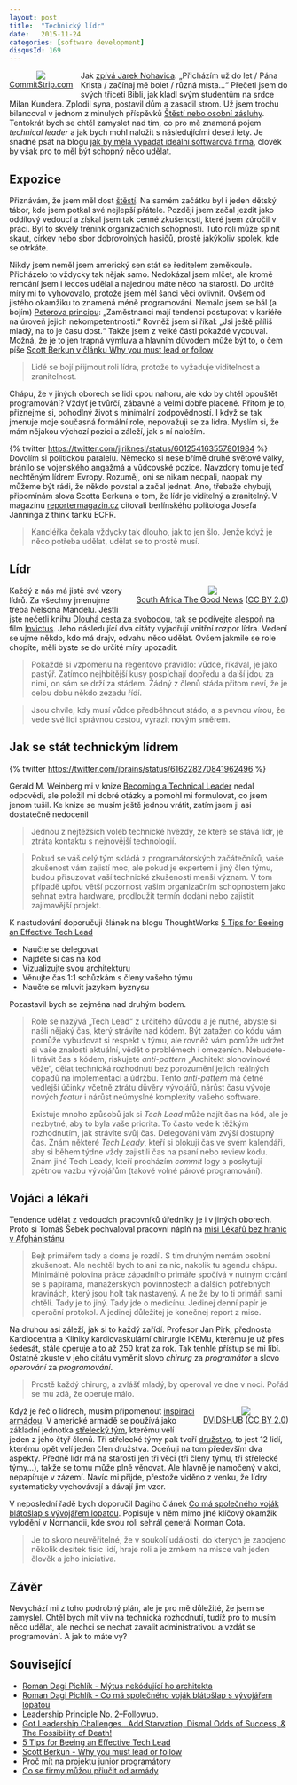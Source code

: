 ```yaml
---
layout: post
title:  "Technický lídr"
date:   2015-11-24
categories: [software development]
disqusId: 169
---
```

<div style="float: left; margin: 0 1em 1em 0; text-align: center;"><a href="http://www.commitstrip.com/en/2015/03/26/are-you-still-a-coder/"><img src="http://www.commitstrip.com/wp-content/uploads/2015/03/Strip-depuis-combien-de-temps-650-finalenglsih1.jpg" style="width: auto; height: auto;max-width: 400px;" /></a><br/><a href="http://www.commitstrip.com/en/2015/03/26/are-you-still-a-coder/">CommitStrip.com</a></div>Jak <a href="http://www.nohavica.cz/cz/tvorba/archiv/triatricet/triatricet.htm">zpívá Jarek Nohavica</a>: „Přicházím už do let / Pána Krista / začínaj mě bolet / různá místa...“ Přečetl jsem do svých třiceti Bibli, jak kladl svým studentům na srdce Milan Kundera. Zplodil syna, postavil dům a zasadil strom. Už jsem trochu bilancoval v jednom z minulých příspěvků <a href="/item/151">Štěstí nebo osobní zásluhy</a>. Tentokrát bych se chtěl zamyslet nad tím, co pro mě znamená pojem <em>technical leader</em> a jak bych mohl naložit s následujícími deseti lety. Je snadné psát na blogu <a href="/item/168"> jak by měla vypadat ideální softwarová firma</a>, člověk by však pro to měl být schopný něco udělat.

<div style="clear: both"></div>
<!--more-->

Expozice
------

Přiznávám, že jsem měl dost <a href="/item/151">štěstí</a>. Na samém začátku byl i jeden dětský tábor, kde jsem potkal své nejlepší přátele. Později jsem začal jezdit jako oddílový vedoucí a získal jsem tak cenné zkušenosti, které jsem zúročil v práci. Byl to skvělý trénink organizačních schopností. Tuto roli může splnit skaut, církev nebo sbor dobrovolných hasičů, prostě jakýkoliv spolek, kde se otrkáte.

Nikdy jsem neměl jsem americký sen stát se ředitelem zeměkoule. Přicházelo to vždycky tak nějak samo. Nedokázal jsem mlčet, ale kromě remcání jsem i leccos udělal a najednou máte něco na starosti. Do určité míry mi to vyhovovalo, protože jsem měl šanci věci ovlivnit. Ovšem od jistého okamžiku to znamená méně programování. Nemálo jsem se bál (a bojím) <a href="https://cs.wikipedia.org/wiki/Peter%C5%AFv_princip">Peterova principu</a>: „Zaměstnanci mají tendenci postupovat v kariéře na úroveň jejich nekompetentnosti.“ Rovněž jsem si říkal: „Jsi ještě příliš mladý, na to je času dost.“ Takže jsem z velké části pokaždé vycouval. Možná, že je to jen trapná výmluva a hlavním důvodem může být to, o čem píše <a href="http://scottberkun.com/essays/42-why-you-must-lead-or-follow/">Scott Berkun v článku Why you must lead or follow</a>
<blockquote>Lidé se bojí přijmout roli lídra, protože to vyžaduje viditelnost a zranitelnost.</blockquote>Chápu, že v jiných oborech se lidi cpou nahoru, ale kdo by chtěl opouštět programování? Vždyť je tvůrčí, zábavné a velmi dobře placené. Přitom je to, přiznejme si, pohodlný život s minimální zodpovědností. I když se tak jmenuje moje současná formální role, nepovažuji se za lídra. Myslím si, že mám nějakou výchozí pozici a záleží, jak s ní naložím.

{% twitter https://twitter.com/jiriknesl/status/601254163557801984 %}
Dovolím si politickou paralelu. Německo si nese břímě druhé světové války, bránilo se vojenského angažmá a vůdcovské pozice. Navzdory tomu je teď nechtěným lídrem Evropy. Rozuměj, oni se nikam necpali, naopak my můžeme být rádi, že někdo povstal a začal jednat. Ano, třebaže chybují, připomínám slova Scotta Berkuna o tom, že lídr je viditelný a zranitelný. V magazínu <a href="http://reportermagazin.cz/nadmocnost-nemecko/">reportermagazin.cz</a> citovali berlínského politologa Josefa Janninga z think tanku ECFR.

<blockquote>Kancléřka čekala vždycky tak dlouho, jak to jen šlo. Jenže když je něco potřeba udělat, udělat se to prostě musí.</blockquote>

Lídr
------

<div style="float: right; margin: 0 0 1em 1em; text-align: center;"><a href="https://en.wikipedia.org/wiki/File:Nelson_Mandela-2008_(edit).jpg"><img src="https://upload.wikimedia.org/wikipedia/commons/thumb/1/14/Nelson_Mandela-2008_%28edit%29.jpg/200px-Nelson_Mandela-2008_%28edit%29.jpg" /></a><br/><a href="http://www.sagoodnews.co.za/">South Africa The Good News</a> (<a href="https://creativecommons.org/licenses/by/2.0/">CC BY 2.0</a>)</div>Každý z nás má jistě své vzory lídrů. Za všechny jmenujme třeba Nelsona Mandelu. Jestli jste nečetli knihu <a href="https://www.goodreads.com/book/show/23343235-dlouh-cesta-za-svobodou?ac=1&from_search=1">Dlouhá cesta za svobodou</a>, tak se podívejte alespoň na film <a href="http://www.csfd.cz/film/234490-invictus-neporazeny/prehled/">Invictus</a>. Jeho následující dva citáty vyjadřují vnitřní rozpor lídra. Vedení se ujme někdo, kdo má drajv, odvahu něco udělat. Ovšem jakmile se role chopíte, měli byste se do určité míry upozadit.

<blockquote>Pokaždé si vzpomenu na regentovo pravidlo: vůdce, říkával, je jako pastýř. Zatímco nejhbitější kusy pospíchají dopředu a další jdou za nimi, on sám se drží za stádem. Žádný z členů stáda přitom neví, že je celou dobu někdo zezadu řídí.</blockquote><blockquote>Jsou chvíle, kdy musí vůdce předběhnout stádo, a s pevnou vírou, že vede své lidi správnou cestou, vyrazit novým směrem.</blockquote>

Jak se stát technickým lídrem
------

{% twitter https://twitter.com/jbrains/status/616228270841962496 %}

Gerald M. Weinberg mi v knize <a href="https://www.goodreads.com/review/show/1213215136">Becoming a Technical Leader</a> nedal odpovědi, ale položil mi dobré otázky a pomohl mi formulovat, co jsem jenom tušil. Ke knize se musím ještě jednou vrátit, zatím jsem ji asi dostatečně nedocenil

<blockquote>Jednou z nejtěžších voleb technické hvězdy, ze které se stává lídr, je ztráta kontaktu s nejnovější technologií.</blockquote>

<blockquote>Pokud se váš celý tým skládá z programátorských začátečníků, vaše zkušenost vám zajistí moc, ale pokud je expertem i jiný člen týmu, budou přisuzovat vaší technické zkušenosti menší význam. V tom případě upřou větší pozornost vašim organizačním schopnostem jako sehnat extra hardware, prodloužit termín dodání nebo zajistit zajímavější projekt.</blockquote>

K nastudování doporučuji článek na blogu ThoughtWorks <a href="http://www.thoughtworks.com/insights/blog/5-tips-being-effective-tech-lead">5 Tips for Beeing an Effective Tech Lead</a>

* Naučte se delegovat
* Najděte si čas na kód
* Vizualizujte svou architekturu
* Věnujte čas 1:1 schůzkám s členy vašeho týmu
* Naučte se mluvit jazykem byznysu

Pozastavil bych se zejména nad druhým bodem.

> Role se nazývá „Tech Lead“ z určitého důvodu a je nutné, abyste si našli nějaký čas, který strávíte nad kódem. Být zatažen do kódu vám pomůže
 vybudovat si respekt v týmu, ale rovněž vám pomůže udržet si vaše znalosti aktuální, vědět o problémech i omezeních.
> Nebudete-li trávit čas s kódem, riskujete <em>anti-pattern</em> „Architekt slonovinové věže“, dělat technická rozhodnutí bez porozumění 
jejich reálných dopadů na implementaci a údržbu. Tento <em>anti-pattern</em> má četné vedlejší účinky včetně ztrátu důvěry vývojářů, nárůst času vývoje nových <em>featur</em> i nárůst neúmyslné komplexity vašeho software.
> 
> Existuje mnoho způsobů jak si <em>Tech Lead</em> může najít čas na kód, ale je nezbytné, aby to byla vaše priorita. To často vede k těžkým 
rozhodnutím, jak strávíte svůj čas. Delegování vám zvýší dostupný čas. Znám některé <em>Tech Leady</em>, kteří si blokují čas ve svém kalendáři, aby si během týdne vždy zajistili čas na psaní nebo review kódu. Znám jiné Tech Leady, kteří procházím <em>commit</em> logy a poskytují zpětnou vazbu vývojářům (takové volné párové programování).

Vojáci a lékaři
------

Tendence udělat z vedoucích pracovníků úředníky je i v jiných oborech. Proto si Tomáš Šebek pochvaloval pracovní náplň na <a href="https://www.goodreads.com/book/show/27216205-mise-afgh-nist-n">misi Lékařů bez hranic v Afghánistánu</a>
<blockquote>Bejt primářem tady a doma je rozdíl. S tím druhým nemám osobní zkušenost. Ale nechtěl bych to ani za nic, nakolik tu agendu chápu. Minimálně polovina práce západního primáře spočívá v nutným crcání se s papírama, manažerských povinnostech a dalších potřebných kravinách, který jsou holt tak nastavený. A ne že by to ti primáři sami chtěli. Tady je to jiný. Tady jde o medicínu. Jedinej denní papír je operační protokol. A jedinej důležitej je konečnej report z mise.</blockquote>
Na druhou asi záleží, jak si to každý zařídí. Profesor Jan Pirk, přednosta Kardiocentra a Kliniky kardiovaskulární chirurgie IKEMu, kterému je už přes šedesát, stále operuje a to až 250 krát za rok. Tak tenhle přístup se mi líbí. Ostatně zkuste v jeho citátu vyměnit slovo <em>chirurg</em> za <em>programátor</em> a slovo <em>operování</em> za <em>programování</em>.
<blockquote>Prostě každý chirurg, a zvlášť mladý, by operoval ve dne v noci. Pořád se mu zdá, že operuje málo.</blockquote>
<div style="float: right; margin: 0 0 1em 1em; text-align: center;"><a href="https://www.flickr.com/photos/dvids/6277447840"><img src="https://c1.staticflickr.com/7/6054/6277447840_52f182416a_n.jpg" /></a><br/><a href="https://www.flickr.com/photos/dvids/">DVIDSHUB</a> (<a href="https://creativecommons.org/licenses/by/2.0/">CC BY 2.0</a>)</div>Když je řeč o lídrech, musím připomenout <a href="/item/115">inspiraci armádou</a>. V americké armádě se používá jako základní jednotka <a href="https://cs.wikipedia.org/wiki/Fireteam">střelecký tým</a>, kterému velí jeden z jeho čtyř členů. Tři střelecké týmy pak tvoří <a href="https://cs.wikipedia.org/wiki/Dru%C5%BEstvo_(vojenstv%C3%AD)">družstvo</a>, to jest 12 lidí, kterému opět velí jeden člen družstva. Oceňuji na tom především dva aspekty. Předně lídr má na starosti jen tři věci (tři členy týmu, tři střelecké týmy...), takže se tomu může plně věnovat. Ale hlavně je namočený v akci, nepapíruje v zázemí. Navíc mi přijde, přestože viděno z venku, že lídry systematicky vychovávají a dávají jim vzor.

V neposlední řadě bych doporučil Dagiho článek <a href="http://www.dagblog.cz/2013/03/co-ma-spolecneho-vojak-blatoslap-s.html">Co má společného voják blátošlap s vývojářem lopatou</a>. Popisuje v něm mimo jiné klíčový okamžik vylodění v Normandii, kde svou roli sehrál generál Norman Cota.<blockquote>Je to skoro neuvěřitelné, že v soukolí události, do kterých je zapojeno několik desítek tisíc lidí, hraje roli a je zrnkem na misce vah jeden člověk a jeho iniciativa.</blockquote>

Závěr
------

Nevychází mi z toho podrobný plán, ale je pro mě důležité, že jsem se zamyslel. Chtěl bych mít vliv na technická rozhodnutí, tudíž pro to musím něco udělat, ale nechci se nechat zavalit administrativou a vzdát se programování. A jak to máte vy?

Související
------

* <a href="http://www.dagblog.cz/2015/01/mytus-nekodujiciho-architekta_26.html">Roman Dagi Pichlík - Mýtus nekódující ho architekta</a>
* <a href="http://www.dagblog.cz/2013/03/co-ma-spolecneho-vojak-blatoslap-s.html">Roman Dagi Pichlík - Co má společného voják blátošlap s vývojářem lopatou</a>
* <a href="http://joemckeever.com/wp/leadership-principle-no-2-followup/">Leadership Principle No. 2–Followup.</a>
* <a href="http://www.toddnielsen.com/leadership-challenges/got-leadership-challenges-add-starvation-dismal-odds-of-success-the-possibility-of-death/">Got Leadership Challenges…Add Starvation, Dismal Odds of Success, & The Possibility of Death!</a>
* <a href="http://www.thoughtworks.com/insights/blog/5-tips-being-effective-tech-lead">5 Tips for Beeing an Effective Tech Lead</a>
* <a href="http://scottberkun.com/essays/42-why-you-must-lead-or-follow/">Scott Berkun - Why you must lead or follow</a>
* <a href="/item/117">Proč mít na projektu junior programátory</a>
* <a href="/item/115">Co se firmy můžou přiučit od armády</a>